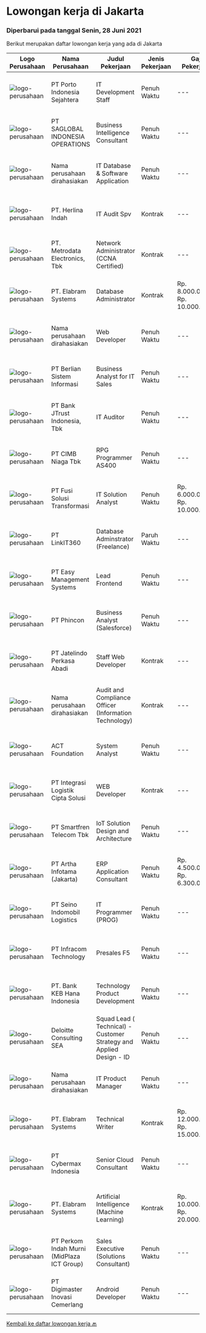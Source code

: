 
  # Lowongan kerja di Jakarta

  ### Diperbarui pada tanggal Senin, 28 Juni 2021

  Berikut merupakan daftar lowongan kerja yang ada di Jakarta

  |Logo Perusahaan | Nama Perusahaan | Judul Pekerjaan | Jenis Pekerjaan | Gaji Pekerjaan | Lokasi | Deskripsi | Tanggal diunggah | Pranala |
  | -------------- | --------------- | --------------- | --------- | --------- | -------------- | ------- | ----------- | ----------- |
  |![logo-perusahaan](https://image-service-cdn.seek.com.au/d12aaa52d90c73bc0b3a659810e789eafc81aeb3/ee4dce1061f3f616224767ad58cb2fc751b8d2dc)|PT Porto Indonesia Sejahtera|IT Development Staff|Penuh Waktu|---|Jakarta Utara|The Team  You will be joining our IT department, which is in charge of digitization - system development, infrastructure integration, data integration...|Minggu, 27 Juni 2021|https://www.jobstreet.co.id/id/job/it-development-staff-3560614?token=0~8c1e5dce-74ac-4ac1-a880-1e1a8d3739a8&sectionRank=1&jobId=jobstreet-id-job-3560614|
|![logo-perusahaan](https://image-service-cdn.seek.com.au/68cdd85f76926cf894a57572ba707bf538633be8/ee4dce1061f3f616224767ad58cb2fc751b8d2dc)|PT SAGLOBAL INDONESIA OPERATIONS|Business Intelligence Consultant|Penuh Waktu|---|Jakarta Barat|What are you looking for?If it’s a career that offers growth opportunities, an independent work environment, and a dynamic, supportive company with a...|Minggu, 27 Juni 2021|https://www.jobstreet.co.id/id/job/business-intelligence-consultant-3560298?token=0~8c1e5dce-74ac-4ac1-a880-1e1a8d3739a8&sectionRank=2&jobId=jobstreet-id-job-3560298|
|![logo-perusahaan](https://us.123rf.com/450wm/pavelstasevich/pavelstasevich1811/pavelstasevich181101027/112815900-stock-vector-no-image-available-icon-flat-vector.jpg?ver=6)|Nama perusahaan dirahasiakan|IT Database & Software Application|Penuh Waktu|---|Jakarta Barat|Deskripsi pekerjaan: Melakukan segala aktivitas yang berhubungan dengan sistem pengolahan informasi yang terintegrasi sesuai tugas dan tanggung jawab...|Minggu, 27 Juni 2021|https://www.jobstreet.co.id/id/job/it-database-software-application-3560438?token=0~8c1e5dce-74ac-4ac1-a880-1e1a8d3739a8&sectionRank=3&jobId=jobstreet-id-job-3560438|
|![logo-perusahaan](https://image-service-cdn.seek.com.au/dc0055fba11c4f52c79c536ebf85267fb5d6e0ef/ee4dce1061f3f616224767ad58cb2fc751b8d2dc)|PT. Herlina Indah|IT Audit Spv|Kontrak|---|Jakarta Timur|Conducts IT audits and review of systems, applications and IT processes. Performs and review of system implementations and enhancements. Performs IT...|Minggu, 27 Juni 2021|https://www.jobstreet.co.id/id/job/it-audit-spv-3559707?token=0~8c1e5dce-74ac-4ac1-a880-1e1a8d3739a8&sectionRank=4&jobId=jobstreet-id-job-3559707|
|![logo-perusahaan](https://image-service-cdn.seek.com.au/0d75518309b56a3cff39daa569b0ba02cc7a22f2/ee4dce1061f3f616224767ad58cb2fc751b8d2dc)|PT. Metrodata Electronics, Tbk|Network Administrator (CCNA Certified)|Kontrak|---|Jakarta Pusat|Personal Qualification: Minimal 2 (dua) tahun pengalaman dalam pengelolaan jaringan Terbiasa dengan konsep, praktik, dan prosedur standard dalam...|Minggu, 27 Juni 2021|https://www.jobstreet.co.id/id/job/network-administrator-ccna-certified-3560447?token=0~8c1e5dce-74ac-4ac1-a880-1e1a8d3739a8&sectionRank=5&jobId=jobstreet-id-job-3560447|
|![logo-perusahaan](https://image-service-cdn.seek.com.au/7fc19aa3161f0e3e20113f5c7b977d57f321093d/ee4dce1061f3f616224767ad58cb2fc751b8d2dc)|PT. Elabram Systems|Database Administrator|Kontrak|Rp. 8.000.000-Rp. 10.000.000|Jakarta Raya|Job Descriptions : Build database systems of high availability and quality depending on each end user’s specialised role. Design and implement...|Sabtu, 26 Juni 2021|https://www.jobstreet.co.id/id/job/database-administrator-4592954/origin/my?token=0~8c1e5dce-74ac-4ac1-a880-1e1a8d3739a8&sectionRank=6&jobId=jobstreet-my-job-4592954|
|![logo-perusahaan](https://us.123rf.com/450wm/pavelstasevich/pavelstasevich1811/pavelstasevich181101027/112815900-stock-vector-no-image-available-icon-flat-vector.jpg?ver=6)|Nama perusahaan dirahasiakan|Web Developer|Penuh Waktu|---|Jakarta Selatan|We are looking for passionate PHP Developer to join our dynamic team.What you will doing: ●      Designing and writing high quality, easy to read and...|Minggu, 27 Juni 2021|https://www.jobstreet.co.id/id/job/web-developer-3566340?token=0~8c1e5dce-74ac-4ac1-a880-1e1a8d3739a8&sectionRank=7&jobId=jobstreet-id-job-3566340|
|![logo-perusahaan](https://image-service-cdn.seek.com.au/ccc0df9110fd5f01c647c290b339361a3aae7efb/ee4dce1061f3f616224767ad58cb2fc751b8d2dc)|PT Berlian Sistem Informasi|Business Analyst for IT Sales|Penuh Waktu|---|Jakarta Timur|Area of ResponsibilityManage customer relationship with understanding, defining, and supporting inter-business activities of customer in order to...|Minggu, 27 Juni 2021|https://www.jobstreet.co.id/id/job/business-analyst-for-it-sales-3559955?token=0~8c1e5dce-74ac-4ac1-a880-1e1a8d3739a8&sectionRank=8&jobId=jobstreet-id-job-3559955|
|![logo-perusahaan](https://image-service-cdn.seek.com.au/acc2acf5b43d65c562482f33d5b4cfc7dee44826/ee4dce1061f3f616224767ad58cb2fc751b8d2dc)|PT Bank JTrust Indonesia, Tbk|IT Auditor|Penuh Waktu|---|Jakarta Pusat|Responsibilities:1. Carry out audit work program in line with Internal Audit work plan.2. Execute audit and evaluation in IT section independently in...|Senin, 28 Juni 2021|https://www.jobstreet.co.id/id/job/it-auditor-3566506?token=0~8c1e5dce-74ac-4ac1-a880-1e1a8d3739a8&sectionRank=9&jobId=jobstreet-id-job-3566506|
|![logo-perusahaan](https://image-service-cdn.seek.com.au/2c6f6f12cb15b08239744ca7630b97fee07e84ce/ee4dce1061f3f616224767ad58cb2fc751b8d2dc)|PT CIMB Niaga Tbk|RPG Programmer AS400|Penuh Waktu|---|Jakarta Raya|Job Description: Create new program and modification as required by business unit Prepare system solution on root cause as preventive action Create...|Minggu, 27 Juni 2021|https://www.jobstreet.co.id/id/job/rpg-programmer-as400-3559775?token=0~8c1e5dce-74ac-4ac1-a880-1e1a8d3739a8&sectionRank=10&jobId=jobstreet-id-job-3559775|
|![logo-perusahaan](https://image-service-cdn.seek.com.au/60ec836c46524bcb96ec3f8a183a48ba688f2ded/ee4dce1061f3f616224767ad58cb2fc751b8d2dc)|PT Fusi Solusi Transformasi|IT Solution Analyst|Penuh Waktu|Rp. 6.000.000-Rp. 10.000.000|Jakarta Raya|Requirements : Pendidikan minimum S1 Memiliki pengalaman minimal 3 tahun sebagai Solution Analyst / Business &amp; Technical Analyst...|Minggu, 27 Juni 2021|https://www.jobstreet.co.id/id/job/it-solution-analyst-3558982?token=0~8c1e5dce-74ac-4ac1-a880-1e1a8d3739a8&sectionRank=11&jobId=jobstreet-id-job-3558982|
|![logo-perusahaan](https://image-service-cdn.seek.com.au/a7a1cddb6b2ed09742de35d5b61da4998fc15d24/ee4dce1061f3f616224767ad58cb2fc751b8d2dc)|PT LinkIT360|Database Adminstrator (Freelance)|Paruh Waktu|---|Jakarta Raya|JOB DESCRIPTIONAs Database Administration, you'll be tasked with supportingour production and development MySQL and Postgres database and ensuring...|Minggu, 27 Juni 2021|https://www.jobstreet.co.id/id/job/database-adminstrator-freelance-3560518?token=0~8c1e5dce-74ac-4ac1-a880-1e1a8d3739a8&sectionRank=12&jobId=jobstreet-id-job-3560518|
|![logo-perusahaan](https://image-service-cdn.seek.com.au/488689967ab79b67bb8788296713fd00de5264ef/ee4dce1061f3f616224767ad58cb2fc751b8d2dc)|PT Easy Management Systems|Lead Frontend|Penuh Waktu|---|Jakarta Selatan|Job Description: Design, develop and enhance front-end web &amp; mobile app components and capabilities Interact with a cross functional team of...|Minggu, 27 Juni 2021|https://www.jobstreet.co.id/id/job/lead-frontend-3554762?token=0~8c1e5dce-74ac-4ac1-a880-1e1a8d3739a8&sectionRank=13&jobId=jobstreet-id-job-3554762|
|![logo-perusahaan](https://image-service-cdn.seek.com.au/109df7840840de23c3be3e84e1ebf021f9dbee84/ee4dce1061f3f616224767ad58cb2fc751b8d2dc)|PT Phincon|Business Analyst (Salesforce)|Penuh Waktu|---|Jakarta Raya|Job Description: Work with team to gather requirement, analyze the business needs, advising of possible application and process solutions Collaborate...|Minggu, 27 Juni 2021|https://www.jobstreet.co.id/id/job/business-analyst-salesforce-3560108?token=0~8c1e5dce-74ac-4ac1-a880-1e1a8d3739a8&sectionRank=14&jobId=jobstreet-id-job-3560108|
|![logo-perusahaan](https://image-service-cdn.seek.com.au/66c711193b810a4a9d947f80daa80d47fa733a1c/ee4dce1061f3f616224767ad58cb2fc751b8d2dc)|PT Jatelindo Perkasa Abadi|Staff Web Developer|Kontrak|---|Jakarta Raya|Tugas dan Tanggung Jawab:  Membuat web sesuai dengan kebutuhan produk maupun internal perusahaan Melakukan desain dan pengembangan web untuk produk...|Minggu, 27 Juni 2021|https://www.jobstreet.co.id/id/job/staff-web-developer-3560112?token=0~8c1e5dce-74ac-4ac1-a880-1e1a8d3739a8&sectionRank=15&jobId=jobstreet-id-job-3560112|
|![logo-perusahaan](https://us.123rf.com/450wm/pavelstasevich/pavelstasevich1811/pavelstasevich181101027/112815900-stock-vector-no-image-available-icon-flat-vector.jpg?ver=6)|Nama perusahaan dirahasiakan|Audit and Compliance Officer (Information Technology)|Kontrak|---|Jakarta Selatan|Responsibilities: Conduct audits and inspections to ensure the bank has complied with established internal and external laws Plan, coordinate, and...|Minggu, 27 Juni 2021|https://www.jobstreet.co.id/id/job/audit-and-compliance-officer-information-technology-3560185?token=0~8c1e5dce-74ac-4ac1-a880-1e1a8d3739a8&sectionRank=16&jobId=jobstreet-id-job-3560185|
|![logo-perusahaan](https://image-service-cdn.seek.com.au/7e16264a535fc2114d34b3ddea9fb7370d851a14/ee4dce1061f3f616224767ad58cb2fc751b8d2dc)|ACT Foundation|System Analyst|Penuh Waktu|---|Jakarta Raya|Tugas &amp; Tanggung Jawab: Melakukan proses analisa dan dokumentasi pada sistem yang akan/telah dibuat. Bertindak sebagai Product Owner pada Proses...|Sabtu, 26 Juni 2021|https://www.jobstreet.co.id/id/job/system-analyst-3566275?token=0~8c1e5dce-74ac-4ac1-a880-1e1a8d3739a8&sectionRank=17&jobId=jobstreet-id-job-3566275|
|![logo-perusahaan](https://image-service-cdn.seek.com.au/576e023dc3036f634f254def107f2ba47aadba58/ee4dce1061f3f616224767ad58cb2fc751b8d2dc)|PT Integrasi Logistik Cipta Solusi|WEB Developer|Kontrak|---|Jakarta Utara|ILCS (Indonesia Logistics Community Service) was established by PT Pelindo II (Persero) or Indonesia Port Corporation (IPC), 2 leading SOEs in the...|Minggu, 27 Juni 2021|https://www.jobstreet.co.id/id/job/web-developer-3560236?token=0~8c1e5dce-74ac-4ac1-a880-1e1a8d3739a8&sectionRank=18&jobId=jobstreet-id-job-3560236|
|![logo-perusahaan](https://image-service-cdn.seek.com.au/c3269725c02398816cf1a7ef712f023c3ef90c81/ee4dce1061f3f616224767ad58cb2fc751b8d2dc)|PT Smartfren Telecom Tbk|IoT Solution Design and Architecture|Penuh Waktu|---|Jakarta Raya|Requirements: Bachelor’s degree from reputable university in any major, with minimum 3.00 GPA Have an experience in deploying IoT solution Knowledge...|Minggu, 27 Juni 2021|https://www.jobstreet.co.id/id/job/iot-solution-design-and-architecture-3560623?token=0~8c1e5dce-74ac-4ac1-a880-1e1a8d3739a8&sectionRank=19&jobId=jobstreet-id-job-3560623|
|![logo-perusahaan](https://us.123rf.com/450wm/pavelstasevich/pavelstasevich1811/pavelstasevich181101027/112815900-stock-vector-no-image-available-icon-flat-vector.jpg?ver=6)|PT Artha Infotama (Jakarta)|ERP Application Consultant|Penuh Waktu|Rp. 4.500.000-Rp. 6.300.000|Jakarta Pusat|To Analyze, design and enhance the application system. To work closely with the team to ensure that the system delivery meets the business...|Sabtu, 26 Juni 2021|https://www.jobstreet.co.id/id/job/erp-application-consultant-3559039?token=0~8c1e5dce-74ac-4ac1-a880-1e1a8d3739a8&sectionRank=20&jobId=jobstreet-id-job-3559039|
|![logo-perusahaan](https://image-service-cdn.seek.com.au/0fd4fa026997b9dca3dc74af45428685631a6879/ee4dce1061f3f616224767ad58cb2fc751b8d2dc)|PT Seino Indomobil Logistics|IT Programmer (PROG)|Penuh Waktu|---|Jakarta Timur|Deskripsi Pekerjaan1. Membuat web aplikasi sesuai kebutuhan user.2. Mengembangkan modul baru.3. Maintenance modul yang sudah ada Kualifikasi1. Sarjana...|Senin, 28 Juni 2021|https://www.jobstreet.co.id/id/job/it-programmer-prog-3566488?token=0~8c1e5dce-74ac-4ac1-a880-1e1a8d3739a8&sectionRank=21&jobId=jobstreet-id-job-3566488|
|![logo-perusahaan](https://image-service-cdn.seek.com.au/44b590cd86728d4806b092ef7f382b806a96be9b/ee4dce1061f3f616224767ad58cb2fc751b8d2dc)|PT Infracom Technology|Presales F5|Penuh Waktu|---|Jakarta Raya|- F5 and Security Solutions Specialist (Pre-Sales Role)- Drive activities to increase awareness, demand, and pipeline to the solutions.- Formulate and...|Sabtu, 26 Juni 2021|https://www.jobstreet.co.id/id/job/presales-f5-3554669?token=0~8c1e5dce-74ac-4ac1-a880-1e1a8d3739a8&sectionRank=22&jobId=jobstreet-id-job-3554669|
|![logo-perusahaan](https://image-service-cdn.seek.com.au/a745d20782cd600f63fb5815284f505977c8a24f/ee4dce1061f3f616224767ad58cb2fc751b8d2dc)|PT. Bank KEB Hana Indonesia|Technology Product Development|Penuh Waktu|---|Jakarta Selatan|Job Description : Partner with digital banking team and other related parties to ensure each project meets a specific need and resolves successfully...|Sabtu, 26 Juni 2021|https://www.jobstreet.co.id/id/job/technology-product-development-3559002?token=0~8c1e5dce-74ac-4ac1-a880-1e1a8d3739a8&sectionRank=23&jobId=jobstreet-id-job-3559002|
|![logo-perusahaan](https://image-service-cdn.seek.com.au/c742a7a3f5dc2c343208984b760771e2d913c2f8/ee4dce1061f3f616224767ad58cb2fc751b8d2dc)|Deloitte Consulting SEA|Squad Lead ( Technical) -Customer Strategy and Applied Design - ID|Penuh Waktu|---|Jakarta Raya|At Deloitte, we offer a unique and exceptional career experience to inspire and empower talents like you to make an impact that matters for our...|Minggu, 27 Juni 2021|https://www.jobstreet.co.id/id/job/squad-lead-technical-customer-strategy-and-applied-design-id-4594520/origin/my?token=0~8c1e5dce-74ac-4ac1-a880-1e1a8d3739a8&sectionRank=24&jobId=jobstreet-my-job-4594520|
|![logo-perusahaan](https://us.123rf.com/450wm/pavelstasevich/pavelstasevich1811/pavelstasevich181101027/112815900-stock-vector-no-image-available-icon-flat-vector.jpg?ver=6)|Nama perusahaan dirahasiakan|IT Product Manager|Penuh Waktu|---|Jakarta Selatan|Knowledge Skill Abilities:  Analyze, organize and prioritize work accurately while meeting multiple deadlines. Ability to communicate effectively in...|Sabtu, 26 Juni 2021|https://www.jobstreet.co.id/id/job/it-product-manager-3559578?token=0~8c1e5dce-74ac-4ac1-a880-1e1a8d3739a8&sectionRank=25&jobId=jobstreet-id-job-3559578|
|![logo-perusahaan](https://image-service-cdn.seek.com.au/7fc19aa3161f0e3e20113f5c7b977d57f321093d/ee4dce1061f3f616224767ad58cb2fc751b8d2dc)|PT. Elabram Systems|Technical Writer|Kontrak|Rp. 12.000.000-Rp. 15.000.000|Jakarta Raya|Job Descriptions : Work with internal teams to obtain an in-depth understanding of the product and the documentation requirements. Produce...|Sabtu, 26 Juni 2021|https://www.jobstreet.co.id/id/job/technical-writer-4592968/origin/my?token=0~8c1e5dce-74ac-4ac1-a880-1e1a8d3739a8&sectionRank=26&jobId=jobstreet-my-job-4592968|
|![logo-perusahaan](https://image-service-cdn.seek.com.au/3094e3e6a37c5c031d0808a7424597bee727895e/ee4dce1061f3f616224767ad58cb2fc751b8d2dc)|PT Cybermax Indonesia|Senior Cloud Consultant|Penuh Waktu|---|Jakarta Raya|Short DescriptionFor the role of Senior Cloud Consultant, you will work with the Sales team to introduce Cybermax stack of cloud solutions to our...|Minggu, 27 Juni 2021|https://www.jobstreet.co.id/id/job/senior-cloud-consultant-3565982?token=0~8c1e5dce-74ac-4ac1-a880-1e1a8d3739a8&sectionRank=27&jobId=jobstreet-id-job-3565982|
|![logo-perusahaan](https://image-service-cdn.seek.com.au/7fc19aa3161f0e3e20113f5c7b977d57f321093d/ee4dce1061f3f616224767ad58cb2fc751b8d2dc)|PT. Elabram Systems|Artificial Intelligence (Machine Learning)|Kontrak|Rp. 10.000.000-Rp. 20.000.000|Jakarta Raya|Job Descriptions : Be Responsible for the development of Machine Learning Models. Be Responsible for maintaining the Machine Learning Models. Be...|Sabtu, 26 Juni 2021|https://www.jobstreet.co.id/id/job/artificial-intelligence-machine-learning-4588032/origin/my?token=0~8c1e5dce-74ac-4ac1-a880-1e1a8d3739a8&sectionRank=28&jobId=jobstreet-my-job-4588032|
|![logo-perusahaan](https://image-service-cdn.seek.com.au/3520a81b9414322187fe920727d5186e66429b3f/ee4dce1061f3f616224767ad58cb2fc751b8d2dc)|PT Perkom Indah Murni (MidPlaza ICT Group)|Sales Executive  (Solutions Consultant)|Penuh Waktu|---|Jakarta Raya|Job Description: Identifying and developing new business through networking and courtesy and follow up calls Create interest in products and services,...|Sabtu, 26 Juni 2021|https://www.jobstreet.co.id/id/job/sales-executive-solutions-consultant-3554261?token=0~8c1e5dce-74ac-4ac1-a880-1e1a8d3739a8&sectionRank=29&jobId=jobstreet-id-job-3554261|
|![logo-perusahaan](https://image-service-cdn.seek.com.au/4578a7be3b79778cdb600b2310f0a584b9d8b26c/ee4dce1061f3f616224767ad58cb2fc751b8d2dc)|PT Digimaster Inovasi Cemerlang|Android Developer|Penuh Waktu|---|Jakarta Raya|Overview:We are looking for Mobile Application Developers to help us build awesome Android apps that integrate with our services platform. The...|Senin, 28 Juni 2021|https://www.jobstreet.co.id/id/job/android-developer-3566532?token=0~8c1e5dce-74ac-4ac1-a880-1e1a8d3739a8&sectionRank=30&jobId=jobstreet-id-job-3566532|


  [Kembali ke daftar lowongan kerja 🔙](../README.md#daftar-lowongan-kerja)
  
